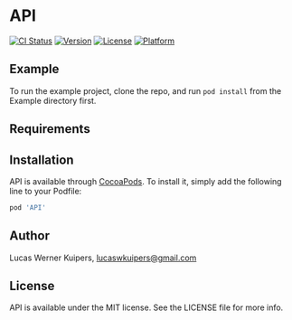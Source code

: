 # API

[![CI Status](https://img.shields.io/travis/lucaswkuipers/API.svg?style=flat)](https://travis-ci.org/lucaswkuipers/API)
[![Version](https://img.shields.io/cocoapods/v/API.svg?style=flat)](https://cocoapods.org/pods/API)
[![License](https://img.shields.io/cocoapods/l/API.svg?style=flat)](https://cocoapods.org/pods/API)
[![Platform](https://img.shields.io/cocoapods/p/API.svg?style=flat)](https://cocoapods.org/pods/API)

## Example

To run the example project, clone the repo, and run `pod install` from the Example directory first.

## Requirements

## Installation

API is available through [CocoaPods](https://cocoapods.org). To install
it, simply add the following line to your Podfile:

```ruby
pod 'API'
```

## Author

Lucas Werner Kuipers, lucaswkuipers@gmail.com

## License

API is available under the MIT license. See the LICENSE file for more info.
